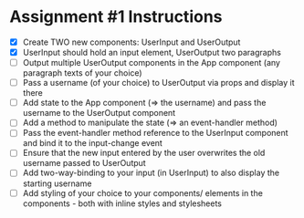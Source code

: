 # Assignment #1 Instructions

- [x] Create TWO new components: UserInput and UserOutput
- [x] UserInput should hold an input element, UserOutput two paragraphs
- [ ] Output multiple UserOutput components in the App component (any paragraph texts of your choice)
- [ ] Pass a username (of your choice) to UserOutput via props and display it there
- [ ] Add state to the App component (=> the username) and pass the username to the UserOutput component
- [ ] Add a method to manipulate the state (=> an event-handler method)
- [ ] Pass the event-handler method reference to the UserInput component and bind it to the input-change event
- [ ] Ensure that the new input entered by the user overwrites the old username passed to UserOutput
- [ ] Add two-way-binding to your input (in UserInput) to also display the starting username
- [ ] Add styling of your choice to your components/ elements in the components - both with inline styles and stylesheets
